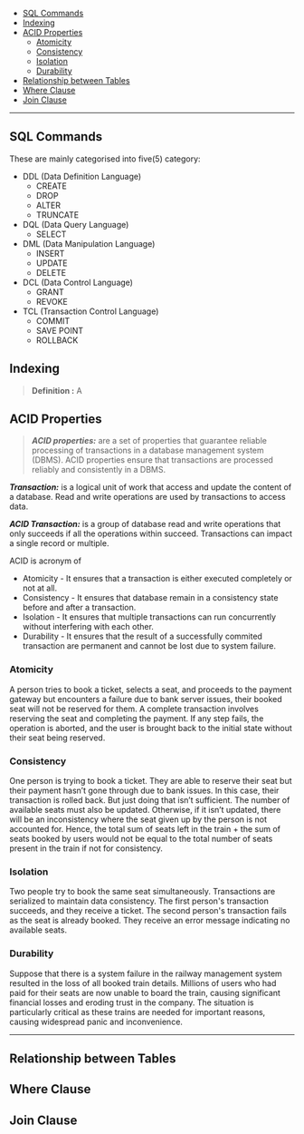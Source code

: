 - [SQL Commands](#sql-commands)
- [Indexing](#indexing)
- [ACID Properties](#acid-properties)
  - [Atomicity](#atomicity)
  - [Consistency](#consistency)
  - [Isolation](#isolation)
  - [Durability](#durablity)
- [Relationship between Tables](#relationship-between-tables)
- [Where Clause](#where-clause)
- [Join Clause](#join-clause)

---

## SQL Commands

These are mainly categorised into five(5) category:

- DDL (Data Definition Language)
  - CREATE
  - DROP
  - ALTER
  - TRUNCATE
- DQL (Data Query Language)
  - SELECT
- DML (Data Manipulation Language)
  - INSERT
  - UPDATE
  - DELETE
- DCL (Data Control Language)
  - GRANT
  - REVOKE
- TCL (Transaction Control Language)
  - COMMIT
  - SAVE POINT
  - ROLLBACK



## Indexing

> **Definition :** A

## ACID Properties

> ***ACID properties:*** are a set of properties that guarantee reliable processing of transactions in a database management system (DBMS). ACID properties ensure that transactions are processed reliably and consistently in a DBMS.

***Transaction:*** is a logical unit of work that access and update the content of a database. Read and write operations are used by transactions to access data.

***ACID Transaction:*** is a group of database read and write operations that only succeeds if all the operations within succeed. Transactions can impact a single record or multiple.

ACID is acronym of

- Atomicity - It ensures that a transaction is either executed completely or not at all.
- Consistency - It ensures that database remain in a consistency state before and after a transaction.
- Isolation - It ensures that multiple transactions can run concurrently without interfering with each other.
- Durability - It ensures that the result of a successfully commited transaction are permanent and cannot be lost due to system failure.

### Atomicity

 A person tries to book a ticket, selects a seat, and proceeds to the payment gateway but encounters a failure due to bank server issues, their booked seat will not be reserved for them. A complete transaction involves reserving the seat and completing the payment. If any step fails, the operation is aborted, and the user is brought back to the initial state without their seat being reserved.

### Consistency

One person is trying to book a ticket. They are able to reserve their seat but their payment hasn’t gone through due to bank issues. In this case, their transaction is rolled back. But just doing that isn’t sufficient. The number of available seats must also be updated. Otherwise, if it isn’t updated, there will be an inconsistency where the seat given up by the person is not accounted for. Hence, the total sum of seats left in the train + the sum of seats booked by users would not be equal to the total number of seats present in the train if not for consistency.

### Isolation

Two people try to book the same seat simultaneously. Transactions are serialized to maintain data consistency. The first person's transaction succeeds, and they receive a ticket. The second person's transaction fails as the seat is already booked. They receive an error message indicating no available seats.

### Durability

Suppose that there is a system failure in the railway management system resulted in the loss of all booked train details. Millions of users who had paid for their seats are now unable to board the train, causing significant financial losses and eroding trust in the company. The situation is particularly critical as these trains are needed for important reasons, causing widespread panic and inconvenience.

---

## Relationship between Tables

## Where Clause

## Join Clause

